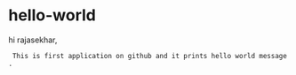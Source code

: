 # hello-world
 hi rajasekhar,
 
     This is first application on github and it prints hello world message .
